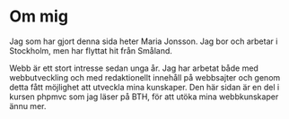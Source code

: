 Om mig
======

Jag som har gjort denna sida heter Maria Jonsson. Jag bor och arbetar i Stockholm, men har flyttat hit från Småland.

Webb är ett stort intresse sedan unga år. Jag har arbetat både med webbutveckling och med redaktionellt innehåll på webbsajter och genom detta fått möjlighet att utveckla mina kunskaper. Den här sidan är en del i kursen phpmvc som jag läser på BTH, för att utöka mina webbkunskaper ännu mer.